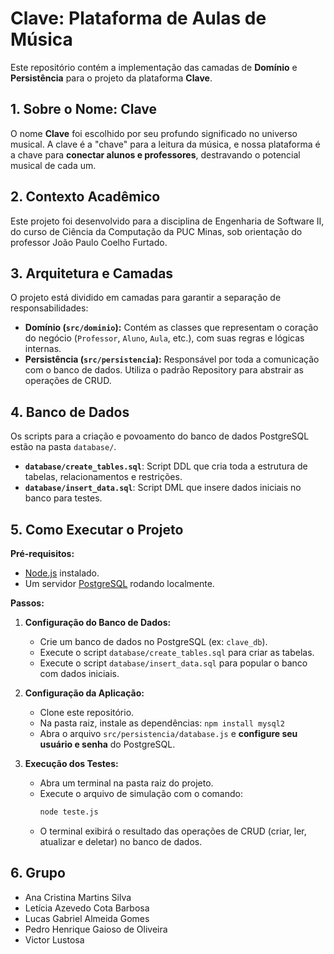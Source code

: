 # Clave: Plataforma de Aulas de Música

Este repositório contém a implementação das camadas de **Domínio** e **Persistência** para o projeto da plataforma **Clave**.

## 1. Sobre o Nome: Clave

O nome **Clave** foi escolhido por seu profundo significado no universo musical. A clave é a "chave" para a leitura da música, e nossa plataforma é a chave para **conectar alunos e professores**, destravando o potencial musical de cada um.

## 2. Contexto Acadêmico

Este projeto foi desenvolvido para a disciplina de Engenharia de Software II, do curso de Ciência da Computação da PUC Minas, sob orientação do professor João Paulo Coelho Furtado.

## 3. Arquitetura e Camadas

O projeto está dividido em camadas para garantir a separação de responsabilidades:

-   **Domínio (`src/dominio`):** Contém as classes que representam o coração do negócio (`Professor`, `Aluno`, `Aula`, etc.), com suas regras e lógicas internas.
-   **Persistência (`src/persistencia`):** Responsável por toda a comunicação com o banco de dados. Utiliza o padrão Repository para abstrair as operações de CRUD.

## 4. Banco de Dados

Os scripts para a criação e povoamento do banco de dados PostgreSQL estão na pasta `database/`.

-   **`database/create_tables.sql`**: Script DDL que cria toda a estrutura de tabelas, relacionamentos e restrições.
-   **`database/insert_data.sql`**: Script DML que insere dados iniciais no banco para testes.

## 5. Como Executar o Projeto

**Pré-requisitos:**
-   [Node.js](https://nodejs.org/) instalado.
-   Um servidor [PostgreSQL](https://www.postgresql.org/) rodando localmente.

**Passos:**

1.  **Configuração do Banco de Dados:**
    -   Crie um banco de dados no PostgreSQL (ex: `clave_db`).
    -   Execute o script `database/create_tables.sql` para criar as tabelas.
    -   Execute o script `database/insert_data.sql` para popular o banco com dados iniciais.

2.  **Configuração da Aplicação:**
    -   Clone este repositório.
    -   Na pasta raiz, instale as dependências: `npm install mysql2`
    -   Abra o arquivo `src/persistencia/database.js` e **configure seu usuário e senha** do PostgreSQL.

3.  **Execução dos Testes:**
    -   Abra um terminal na pasta raiz do projeto.
    -   Execute o arquivo de simulação com o comando:
        ```bash
        node teste.js
        ```
    -   O terminal exibirá o resultado das operações de CRUD (criar, ler, atualizar e deletar) no banco de dados.

## 6. Grupo

-   Ana Cristina Martins Silva
-   Letícia Azevedo Cota Barbosa
-   Lucas Gabriel Almeida Gomes
-   Pedro Henrique Gaioso de Oliveira
-   Victor Lustosa